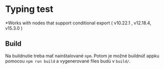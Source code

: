# Typing test
*Works with nodes that support conditional export ( v10.22.1 , v12.18.4, v15.3.0 ) 

## Build
Na buildnutie treba mať nainštalované `npm`. Potom je možné buildnúť appku pomocou `npm run build` a vygenerované files budú v `build/`.
